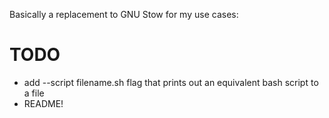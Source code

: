 Basically a replacement to GNU Stow for my use cases:

# TODO

- add --script filename.sh flag that prints out an equivalent bash script to a file
- README!
